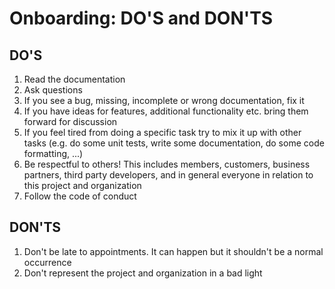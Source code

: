 # Onboarding: DO'S and DON'TS

## DO'S

1. Read the documentation 
2. Ask questions
3. If you see a bug, missing, incomplete or wrong documentation, fix it
4. If you have ideas for features, additional functionality etc. bring them forward for discussion
5. If you feel tired from doing a specific task try to mix it up with other tasks (e.g. do some unit tests, write some documentation, do some code formatting, ...)
6. Be respectful to others! This includes members, customers, business partners, third party developers, and in general everyone in relation to this project and organization
7. Follow the code of conduct

## DON'TS

1. Don't be late to appointments. It can happen but it shouldn't be a normal occurrence
2. Don't represent the project and organization in a bad light

